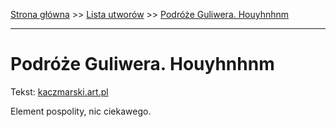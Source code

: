 [Strona główna](../index.md) >> [Lista utworów](../list.md) >> [Podróże Guliwera. Houyhnhnm](444.md)

---

# Podróże Guliwera. Houyhnhnm

Tekst: [kaczmarski.art.pl](https://www.kaczmarski.art.pl/tworczosc/wiersze/podroze-guliwera-houyhnhnm/)

Element pospolity, nic ciekawego.